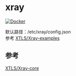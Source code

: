 # xray

[![Docker](https://img.shields.io/badge/docker-%230db7ed.svg?style=for-the-badge&logo=docker&logoColor=white)](https://hub.docker.com/r/qvgz/xray)

默认路径：/etc/xray/config.json  
参考 [XTLS/Xray-examples](https://github.com/XTLS/Xray-examples)

## 参考
[XTLS/Xray-core](https://github.com/XTLS/Xray-core)


